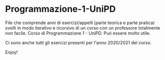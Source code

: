 # Programmazione-1-UniPD

File che comprende anni di esercizi/appelli (parte teorica e parte pratica)
svolti in modo iterativo e ricorsivo di un corso con un professore
totalmente non facile.
Corso di Programmazione 1 - UniPD.
Può essere molto utile.

Ci sono anche tutti gli esercizi presenti per l'anno 2020/2021 del corso.

Enjoy!
